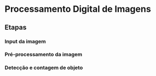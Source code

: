 # Processamento Digital de Imagens

## Etapas

### Input da imagem

### Pré-processamento da imagem

### Detecção e contagem de objeto